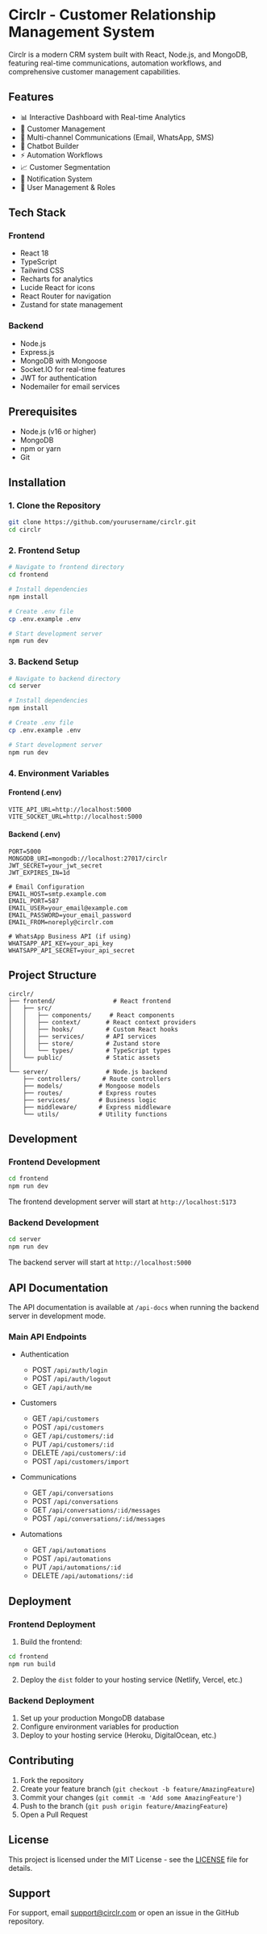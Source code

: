 # Circlr - Customer Relationship Management System

Circlr is a modern CRM system built with React, Node.js, and MongoDB, featuring real-time communications, automation workflows, and comprehensive customer management capabilities.

## Features

- 📊 Interactive Dashboard with Real-time Analytics
- 👥 Customer Management
- 💬 Multi-channel Communications (Email, WhatsApp, SMS)
- 🤖 Chatbot Builder
- ⚡ Automation Workflows
- 📈 Customer Segmentation
- 🔔 Notification System
- 👤 User Management & Roles

## Tech Stack

### Frontend
- React 18
- TypeScript
- Tailwind CSS
- Recharts for analytics
- Lucide React for icons
- React Router for navigation
- Zustand for state management

### Backend
- Node.js
- Express.js
- MongoDB with Mongoose
- Socket.IO for real-time features
- JWT for authentication
- Nodemailer for email services

## Prerequisites

- Node.js (v16 or higher)
- MongoDB
- npm or yarn
- Git

## Installation

### 1. Clone the Repository

```bash
git clone https://github.com/yourusername/circlr.git
cd circlr
```

### 2. Frontend Setup

```bash
# Navigate to frontend directory
cd frontend

# Install dependencies
npm install

# Create .env file
cp .env.example .env

# Start development server
npm run dev
```

### 3. Backend Setup

```bash
# Navigate to backend directory
cd server

# Install dependencies
npm install

# Create .env file
cp .env.example .env

# Start development server
npm run dev
```

### 4. Environment Variables

#### Frontend (.env)
```env
VITE_API_URL=http://localhost:5000
VITE_SOCKET_URL=http://localhost:5000
```

#### Backend (.env)
```env
PORT=5000
MONGODB_URI=mongodb://localhost:27017/circlr
JWT_SECRET=your_jwt_secret
JWT_EXPIRES_IN=1d

# Email Configuration
EMAIL_HOST=smtp.example.com
EMAIL_PORT=587
EMAIL_USER=your_email@example.com
EMAIL_PASSWORD=your_email_password
EMAIL_FROM=noreply@circlr.com

# WhatsApp Business API (if using)
WHATSAPP_API_KEY=your_api_key
WHATSAPP_API_SECRET=your_api_secret
```

## Project Structure

```
circlr/
├── frontend/                # React frontend
│   ├── src/
│   │   ├── components/     # React components
│   │   ├── context/       # React context providers
│   │   ├── hooks/         # Custom React hooks
│   │   ├── services/      # API services
│   │   ├── store/         # Zustand store
│   │   └── types/         # TypeScript types
│   └── public/            # Static assets
│
└── server/                # Node.js backend
    ├── controllers/      # Route controllers
    ├── models/          # Mongoose models
    ├── routes/          # Express routes
    ├── services/        # Business logic
    ├── middleware/      # Express middleware
    └── utils/           # Utility functions
```

## Development

### Frontend Development

```bash
cd frontend
npm run dev
```

The frontend development server will start at `http://localhost:5173`

### Backend Development

```bash
cd server
npm run dev
```

The backend server will start at `http://localhost:5000`

## API Documentation

The API documentation is available at `/api-docs` when running the backend server in development mode.

### Main API Endpoints

- Authentication
  - POST `/api/auth/login`
  - POST `/api/auth/logout`
  - GET `/api/auth/me`

- Customers
  - GET `/api/customers`
  - POST `/api/customers`
  - GET `/api/customers/:id`
  - PUT `/api/customers/:id`
  - DELETE `/api/customers/:id`
  - POST `/api/customers/import`

- Communications
  - GET `/api/conversations`
  - POST `/api/conversations`
  - GET `/api/conversations/:id/messages`
  - POST `/api/conversations/:id/messages`

- Automations
  - GET `/api/automations`
  - POST `/api/automations`
  - PUT `/api/automations/:id`
  - DELETE `/api/automations/:id`

## Deployment

### Frontend Deployment

1. Build the frontend:
```bash
cd frontend
npm run build
```

2. Deploy the `dist` folder to your hosting service (Netlify, Vercel, etc.)

### Backend Deployment

1. Set up your production MongoDB database
2. Configure environment variables for production
3. Deploy to your hosting service (Heroku, DigitalOcean, etc.)

## Contributing

1. Fork the repository
2. Create your feature branch (`git checkout -b feature/AmazingFeature`)
3. Commit your changes (`git commit -m 'Add some AmazingFeature'`)
4. Push to the branch (`git push origin feature/AmazingFeature`)
5. Open a Pull Request

## License

This project is licensed under the MIT License - see the [LICENSE](LICENSE) file for details.

## Support

For support, email support@circlr.com or open an issue in the GitHub repository.